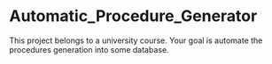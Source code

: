 # Automatic_Procedure_Generator
This project belongs to a university course. Your goal is automate the procedures generation into some database.

